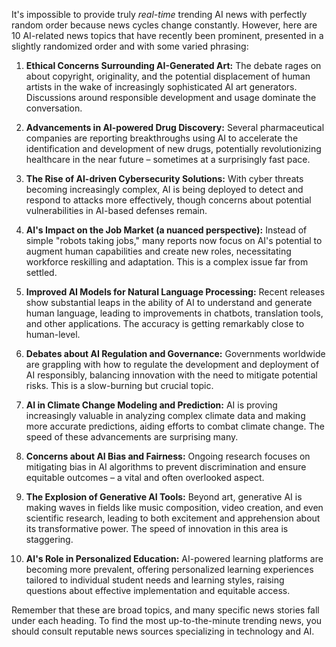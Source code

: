 It's impossible to provide truly *real-time* trending AI news with perfectly random order because news cycles change constantly.  However, here are 10 AI-related news topics that have recently been prominent, presented in a slightly randomized order and with some varied phrasing:


1. **Ethical Concerns Surrounding AI-Generated Art:**  The debate rages on about copyright, originality, and the potential displacement of human artists in the wake of increasingly sophisticated AI art generators.  Discussions around responsible development and usage dominate the conversation.

2. **Advancements in AI-powered Drug Discovery:**  Several pharmaceutical companies are reporting breakthroughs using AI to accelerate the identification and development of new drugs, potentially revolutionizing healthcare in the near future – sometimes at a surprisingly fast pace.

3. **The Rise of AI-driven Cybersecurity Solutions:**  With cyber threats becoming increasingly complex, AI is being deployed to detect and respond to attacks more effectively, though concerns about potential vulnerabilities in AI-based defenses remain.

4. **AI's Impact on the Job Market (a nuanced perspective):** Instead of simple "robots taking jobs," many reports now focus on AI's potential to augment human capabilities and create new roles, necessitating workforce reskilling and adaptation. This is a complex issue far from settled.

5. **Improved AI Models for Natural Language Processing:**  Recent releases show substantial leaps in the ability of AI to understand and generate human language, leading to improvements in chatbots, translation tools, and other applications.  The accuracy is getting remarkably close to human-level.

6. **Debates about AI Regulation and Governance:** Governments worldwide are grappling with how to regulate the development and deployment of AI responsibly, balancing innovation with the need to mitigate potential risks.  This is a slow-burning but crucial topic.

7. **AI in Climate Change Modeling and Prediction:** AI is proving increasingly valuable in analyzing complex climate data and making more accurate predictions, aiding efforts to combat climate change.   The speed of these advancements are surprising many.


8. **Concerns about AI Bias and Fairness:**  Ongoing research focuses on mitigating bias in AI algorithms to prevent discrimination and ensure equitable outcomes – a vital and often overlooked aspect.


9. **The Explosion of Generative AI Tools:**  Beyond art, generative AI is making waves in fields like music composition, video creation, and even scientific research, leading to both excitement and apprehension about its transformative power.   The speed of innovation in this area is staggering.

10. **AI's Role in Personalized Education:**  AI-powered learning platforms are becoming more prevalent, offering personalized learning experiences tailored to individual student needs and learning styles, raising questions about effective implementation and equitable access.


Remember that these are broad topics, and many specific news stories fall under each heading.  To find the most up-to-the-minute trending news, you should consult reputable news sources specializing in technology and AI.
